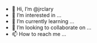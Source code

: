 - 👋 Hi, I’m @jrclary
- 👀 I’m interested in ...
- 🌱 I’m currently learning ...
- 💞️ I’m looking to collaborate on ...
- 📫 How to reach me ...

<!---
jrclary/jrclary is a ✨ special ✨ repository because its `README.md` (this file) appears on your GitHub profile.
You can click the Preview link to take a look at your changes.
--->
